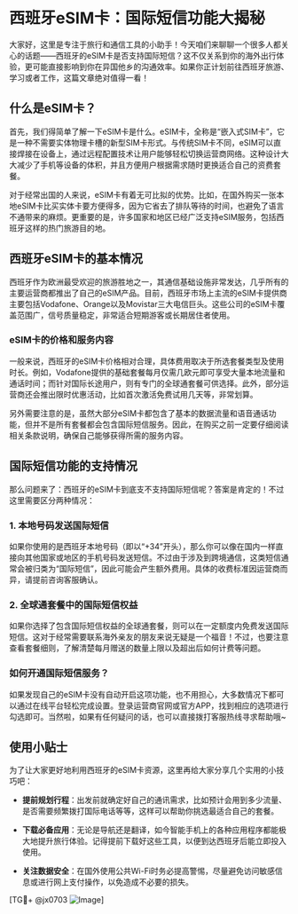 # 西班牙eSIM卡：国际短信功能大揭秘

大家好，这里是专注于旅行和通信工具的小助手！今天咱们来聊聊一个很多人都关心的话题——西班牙的eSIM卡是否支持国际短信？这不仅关系到你的海外出行体验，更可能直接影响到你在异国他乡的沟通效率。如果你正计划前往西班牙旅游、学习或者工作，这篇文章绝对值得一看！

## 什么是eSIM卡？

首先，我们得简单了解一下eSIM卡是什么。eSIM卡，全称是“嵌入式SIM卡”，它是一种不需要实体物理卡槽的新型SIM卡形式。与传统SIM卡不同，eSIM可以直接焊接在设备上，通过远程配置技术让用户能够轻松切换运营商网络。这种设计大大减少了手机等设备的体积，并且方便用户根据需求随时更换适合自己的资费套餐。

对于经常出国的人来说，eSIM卡有着无可比拟的优势。比如，在国外购买一张本地eSIM卡比买实体卡要方便得多，因为它省去了排队等待的时间，也避免了语言不通带来的麻烦。更重要的是，许多国家和地区已经广泛支持eSIM服务，包括西班牙这样的热门旅游目的地。

## 西班牙eSIM卡的基本情况

西班牙作为欧洲最受欢迎的旅游胜地之一，其通信基础设施非常发达，几乎所有的主要运营商都推出了自己的eSIM产品。目前，西班牙市场上主流的eSIM卡提供商主要包括Vodafone、Orange以及Movistar三大电信巨头。这些公司的eSIM卡覆盖范围广，信号质量稳定，非常适合短期游客或长期居住者使用。

### eSIM卡的价格和服务内容

一般来说，西班牙的eSIM卡价格相对合理，具体费用取决于所选套餐类型及使用时长。例如，Vodafone提供的基础套餐每月仅需几欧元即可享受大量本地流量和通话时间；而针对国际长途用户，则有专门的全球通套餐可供选择。此外，部分运营商还会推出限时优惠活动，比如首次激活免费试用几天等，非常划算。

另外需要注意的是，虽然大部分eSIM卡都包含了基本的数据流量和语音通话功能，但并不是所有套餐都会包含国际短信服务。因此，在购买之前一定要仔细阅读相关条款说明，确保自己能够获得所需的服务内容。

## 国际短信功能的支持情况

那么问题来了：西班牙的eSIM卡到底支不支持国际短信呢？答案是肯定的！不过这里需要区分两种情况：

### 1. 本地号码发送国际短信

如果你使用的是西班牙本地号码（即以“+34”开头），那么你可以像在国内一样直接向其他国家或地区的手机号码发送短信。不过由于涉及到跨境通信，这类短信通常会被归类为“国际短信”，因此可能会产生额外费用。具体的收费标准因运营商而异，请提前咨询客服确认。

### 2. 全球通套餐中的国际短信权益

如果你选择了包含国际短信权益的全球通套餐，则可以在一定额度内免费发送国际短信。这对于经常需要联系海外亲友的朋友来说无疑是一个福音！不过，也要注意查看套餐细则，了解清楚每月赠送的数量上限以及超出后如何计费等问题。

### 如何开通国际短信服务？

如果发现自己的eSIM卡没有自动开启这项功能，也不用担心，大多数情况下都可以通过在线平台轻松完成设置。登录运营商官网或官方APP，找到相应的选项进行勾选即可。当然啦，如果有任何疑问的话，也可以直接拨打客服热线寻求帮助哦~

## 使用小贴士

为了让大家更好地利用西班牙的eSIM卡资源，这里再给大家分享几个实用的小技巧吧：

- **提前规划行程**：出发前就确定好自己的通讯需求，比如预计会用到多少流量、是否需要频繁拨打国际电话等等，这样可以帮助你挑选最适合自己的套餐。
  
- **下载必备应用**：无论是导航还是翻译，如今智能手机上的各种应用程序都能极大地提升旅行体验。记得提前下载好这些工具，以便到达西班牙后能立即投入使用。
  
- **关注数据安全**：在国外使用公共Wi-Fi时务必提高警惕，尽量避免访问敏感信息或进行网上支付操作，以免造成不必要的损失。

[TG💪+ @jx0703 ![Image](https://github.com/user-attachments/assets/dbca1d08-cadb-493c-b0ec-ad6f7a83f270)]